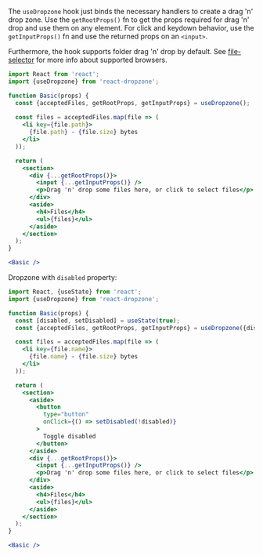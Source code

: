 The `useDropzone` hook just binds the necessary handlers to create a drag 'n' drop zone.
Use the `getRootProps()` fn to get the props required for drag 'n' drop and use them on any element.
For click and keydown behavior, use the `getInputProps()` fn and use the returned props on an `<input>`.

Furthermore, the hook supports folder drag 'n' drop by default. See [file-selector](https://github.com/react-dropzone/file-selector) for more info about supported browsers.


```jsx harmony
import React from 'react';
import {useDropzone} from 'react-dropzone';

function Basic(props) {
  const {acceptedFiles, getRootProps, getInputProps} = useDropzone();
  
  const files = acceptedFiles.map(file => (
    <li key={file.path}>
      {file.path} - {file.size} bytes
    </li>
  ));

  return (
    <section>
      <div {...getRootProps()}>
        <input {...getInputProps()} />
        <p>Drag 'n' drop some files here, or click to select files</p>
      </div>
      <aside>
        <h4>Files</h4>
        <ul>{files}</ul>
      </aside>
    </section>
  );
}

<Basic />
```

Dropzone with `disabled` property:

```jsx harmony
import React, {useState} from 'react';
import {useDropzone} from 'react-dropzone';

function Basic(props) {
  const [disabled, setDisabled] = useState(true);
  const {acceptedFiles, getRootProps, getInputProps} = useDropzone({disabled});

  const files = acceptedFiles.map(file => (
    <li key={file.name}>
      {file.name} - {file.size} bytes
    </li>
  ));

  return (
    <section>
      <aside>
        <button
          type="button"
          onClick={() => setDisabled(!disabled)}
        >
          Toggle disabled
        </button>
      </aside>
      <div {...getRootProps()}>
        <input {...getInputProps()} />
        <p>Drag 'n' drop some files here, or click to select files</p>
      </div>
      <aside>
        <h4>Files</h4>
        <ul>{files}</ul>
      </aside>
    </section>
  );
}

<Basic />
```
